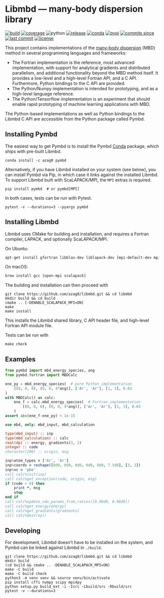 # Libmbd — many-body dispersion library

[![build](https://img.shields.io/travis/azag0/libmbd/master.svg)](https://travis-ci.org/azag0/libmbd)
[![coverage](https://img.shields.io/codecov/c/github/azag0/libmbd.svg)](https://codecov.io/gh/azag0/libmbd)
![python](https://img.shields.io/pypi/pyversions/pymbd.svg)
[![release](https://img.shields.io/github/release/azag0/libmbd.svg)](https://github.com/azag0/libmbd/releases)
[![conda](https://img.shields.io/conda/v/azag0/pymbd.svg)](https://anaconda.org/azag0/pymbd)
[![pypi](https://img.shields.io/pypi/v/pymbd.svg)](https://pypi.org/project/pymbd/)
[![commits since](https://img.shields.io/github/commits-since/azag0/libmbd/latest.svg)](https://github.com/azag0/libmbd/releases)
[![last commit](https://img.shields.io/github/last-commit/azag0/libmbd.svg)](https://github.com/azag0/libmbd/commits/master)
[![license](https://img.shields.io/github/license/azag0/libmbd.svg)](https://github.com/azag0/libmbd/blob/master/LICENSE)

This project contains implementations of the [many-body dispersion](http://dx.doi.org/10.1063/1.4865104) (MBD) method in several programming languages and frameworks:

- The Fortran implementation is the reference, most advanced implementation, with support for analytical gradients and distributed parallelism, and additional functionality beyond the MBD method itself. It provides a low-level and a high-level Fortran API, and a C API. Furthermore, Python bindings to the C API are provided.
- The Python/Numpy implementation is intended for prototyping, and as a high-level language reference.
- The Python/Tensorflow implementation is an experiment that should enable rapid prototyping of machine learning applications with MBD.

The Python-based implementations as well as Python bindings to the Libmbd C API are accessible from the Python package called Pymbd.

## Installing Pymbd

The easiest way to get Pymbd is to install the Pymbd [Conda](https://conda.io/docs/) package, which ships with pre-built Libmbd.

```
conda install -c azag0 pymbd
```

Alternatively, if you have Libmbd installed on your system (see below), you can install Pymbd via Pip, in which case it links against the installed Libmbd. To support Libmbd built with ScaLAPACK/MPI, the `MPI` extras is required.

```
pip install pymbd  # or pymbd[MPI]
```

In both cases, tests can be run with Pytest.

```
pytest -v --durations=3 --pyargs pymbd
```

## Installing Libmbd

Libmbd uses CMake for building and installation, and requires a Fortran compiler, LAPACK, and optionally ScaLAPACK/MPI.

On Ubuntu:

```bash
apt-get install gfortran libblas-dev liblapack-dev [mpi-default-dev mpi-default-bin libscalapack-mpi-dev]
```

On macOS:

```bash
brew install gcc [open-mpi scalapack]
```

The building and installation can then proceed with

```
git clone https://github.com/azag0/libmbd.git && cd libmbd
mkdir build && cd build
cmake .. [-DENABLE_SCALAPACK_MPI=ON]
make
make install
```

This installs the Libmbd shared library, C API header file, and high-level Fortran API module file.

Tests can be run with

```
make check
```

## Examples

```python
from pymbd import mbd_energy_species, ang
from pymbd.fortran import MBDCalc

ene_py = mbd_energy_species(  # pure Python implementation
    [(0, 0, 0), (0, 0, 4*ang)], ['Ar', 'Ar'], [1, 1], 0.83
)
with MBDCalc() as calc:
    ene_f = calc.mbd_energy_species(  # Fortran implementation
        [(0, 0, 0), (0, 0, 4*ang)], ['Ar', 'Ar'], [1, 1], 0.83
    )
assert abs(ene_f-ene_py) < 1e-15
```

```fortran
use mbd, only: mbd_input, mbd_calculation

type(mbd_input) :: inp
type(mbd_calculation) :: calc
real(dp) :: energy, gradients(3, 2)
integer :: code
character(200) :: origin, msg

inp%atom_types = ['Ar', 'Ar']
inp%coords = reshape([0d0, 0d0, 0d0, 0d0, 0d0, 7.5d0], [3, 2])
inp%xc = 'pbe'
call calc%init(inp)
call calc%get_exception(code, origin, msg)
if (code > 0) then
    print *, msg
    stop
end if
call calc%update_vdw_params_from_ratios([0.98d0, 0.98d0])
call calc%get_energy(energy)
call calc%get_gradients(gradients)
call calc%destroy()
```

## Developing

For development, Libmbd doesn't have to be installed on the system, and Pymbd can be linked against Libmbd in `./build`.

```
git clone https://github.com/azag0/libmbd.git && cd libmbd
mkdir build
(cd build && cmake .. -DENABLE_SCALAPACK_MPI=ON)
make -C build
make -C build check
python3 -m venv venv && source venv/bin/activate
pip install cffi numpy scipy mpi4py
python setup.py build_ext -i -Isrc -Lbuild/src -Rbuild/src
pytest -v --durations=3
```

